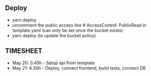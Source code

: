 ## Deploy

- yarn deploy
- uncomment the public access line # AccessControl: PublicRead in template.yaml (can only be set once the bucket exists)
- yarn deploy (to update the bucket policy)

## TIMESHEET

- May 20: 0.45h - Setup api from template
- May 21: 4.30h - Deploy, connect frontend, build tests, connect DB
